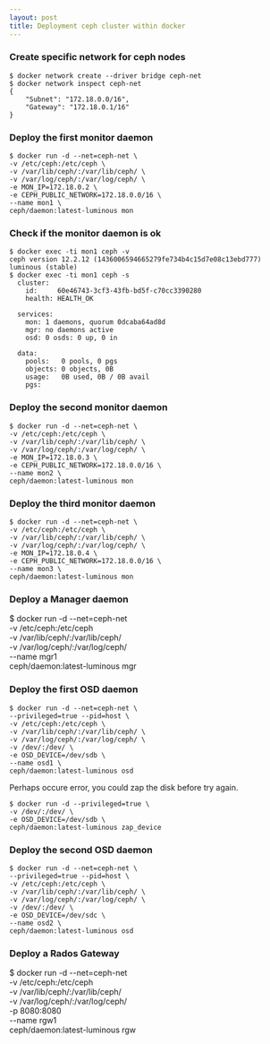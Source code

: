 ```yaml
---
layout: post
title: Deployment ceph cluster within docker
---
```


### Create specific network for ceph nodes
```
$ docker network create --driver bridge ceph-net
$ docker network inspect ceph-net
{
    "Subnet": "172.18.0.0/16",
    "Gateway": "172.18.0.1/16"
}
```

### Deploy the first monitor daemon
```
$ docker run -d --net=ceph-net \
-v /etc/ceph:/etc/ceph \
-v /var/lib/ceph/:/var/lib/ceph/ \
-v /var/log/ceph/:/var/log/ceph/ \
-e MON_IP=172.18.0.2 \
-e CEPH_PUBLIC_NETWORK=172.18.0.0/16 \
--name mon1 \
ceph/daemon:latest-luminous mon
```

### Check if the monitor daemon is ok
```
$ docker exec -ti mon1 ceph -v
ceph version 12.2.12 (1436006594665279fe734b4c15d7e08c13ebd777) luminous (stable)
$ docker exec -ti mon1 ceph -s
  cluster:
    id:     60e46743-3cf3-43fb-bd5f-c70cc3390280
    health: HEALTH_OK
 
  services:
    mon: 1 daemons, quorum 0dcaba64ad8d
    mgr: no daemons active
    osd: 0 osds: 0 up, 0 in
 
  data:
    pools:   0 pools, 0 pgs
    objects: 0 objects, 0B
    usage:   0B used, 0B / 0B avail
    pgs:     
```

### Deploy the second monitor daemon
```
$ docker run -d --net=ceph-net \
-v /etc/ceph:/etc/ceph \
-v /var/lib/ceph/:/var/lib/ceph/ \
-v /var/log/ceph/:/var/log/ceph/ \
-e MON_IP=172.18.0.3 \
-e CEPH_PUBLIC_NETWORK=172.18.0.0/16 \
--name mon2 \
ceph/daemon:latest-luminous mon
```

### Deploy the third monitor daemon
```
$ docker run -d --net=ceph-net \
-v /etc/ceph:/etc/ceph \
-v /var/lib/ceph/:/var/lib/ceph/ \
-v /var/log/ceph/:/var/log/ceph/ \
-e MON_IP=172.18.0.4 \
-e CEPH_PUBLIC_NETWORK=172.18.0.0/16 \
--name mon3 \
ceph/daemon:latest-luminous mon
```

### Deploy a Manager daemon
$ docker run -d --net=ceph-net \
-v /etc/ceph:/etc/ceph \
-v /var/lib/ceph/:/var/lib/ceph/ \
-v /var/log/ceph/:/var/log/ceph/ \
--name mgr1 \
ceph/daemon:latest-luminous mgr

### Deploy the first OSD daemon
```
$ docker run -d --net=ceph-net \
--privileged=true --pid=host \
-v /etc/ceph:/etc/ceph \
-v /var/lib/ceph/:/var/lib/ceph/ \
-v /var/log/ceph/:/var/log/ceph/ \
-v /dev/:/dev/ \
-e OSD_DEVICE=/dev/sdb \
--name osd1 \
ceph/daemon:latest-luminous osd
```
Perhaps occure error, you could zap the disk before try again.
```
$ docker run -d --privileged=true \
-v /dev/:/dev/ \
-e OSD_DEVICE=/dev/sdb \
ceph/daemon:latest-luminous zap_device
```

### Deploy the second OSD daemon
```
$ docker run -d --net=ceph-net \
--privileged=true --pid=host \
-v /etc/ceph:/etc/ceph \
-v /var/lib/ceph/:/var/lib/ceph/ \
-v /var/log/ceph/:/var/log/ceph/ \
-v /dev/:/dev/ \
-e OSD_DEVICE=/dev/sdc \
--name osd2 \
ceph/daemon:latest-luminous osd
```

### Deploy a Rados Gateway
$ docker run -d --net=ceph-net \
-v /etc/ceph:/etc/ceph \
-v /var/lib/ceph/:/var/lib/ceph/ \
-v /var/log/ceph/:/var/log/ceph/ \
-p 8080:8080 \
--name rgw1 \
ceph/daemon:latest-luminous rgw


